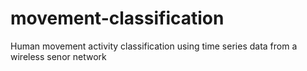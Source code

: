 # movement-classification
 Human movement activity classification using time series data from a wireless senor network

